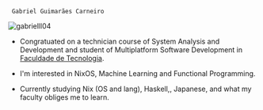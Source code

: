 ```
 Gabriel Guimarães Carneiro
```

<img src="https://komarev.com/ghpvc/?username=gabrielll04&label=Profile%20views&color=0e75b6&style=flat" alt="gabrielll04" />

 - Congratuated on a technician course of System Analysis and Development and student of Multiplatform Software Development in <a href="http://www.fatecsp.br/">Faculdade de Tecnologia</a>.
   
 - I'm interested in NixOS, Machine Learning and Functional Programming.
 
 - Currently studying Nix (OS and lang), Haskell,, Japanese, and what my faculty obliges me to learn.
   
<!-- <img height="180em" src="https://github-readme-stats.vercel.app/api/top-langs/?username=Gabrielll04&layout=compact&hide=HTML"/>
